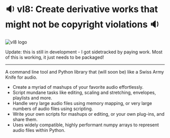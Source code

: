 # 🔉 vl8: Create derivative works that might not be copyright violations 🔉

![vl8 logo](https://raw.githubusercontent.com/rec/vl8/master/vl8.png)

Update: this is still in development - I got sidetracked by paying work.
Most of this is working, it just needs to be packaged!

------------------------------------------------------------------------

A command line tool and Python library that (will soon be) like a Swiss
Army Knife for audio.

-   Create a myriad of mashups of your favorite audio effortlessly.
-   Script mundane tasks like editing, scaling and stretching,
    envelopes, playlists and more.
-   Handle very large audio files using memory mapping, or very large
    numbers of audio files using scripting.
-   Write your own scripts for mashups or editing, or your own plug-ins,
    and share them.
-   Uses widely compatible, highly performant numpy arrays to represent
    audio files within Python.
